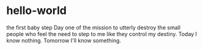 # hello-world
the first baby step
Day one of the mission to utterly destroy the small people who feel the need to step to me like they control my destiny.
Today I know nothing. Tomorrow I'll know something.
